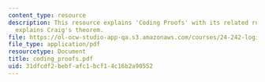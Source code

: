 ```yaml
---
content_type: resource
description: This resource explains 'Coding Proofs' with its related rules. It also
  explains Craig's theorem.
file: https://ol-ocw-studio-app-qa.s3.amazonaws.com/courses/24-242-logic-ii-spring-2004/31dfcdf2bebfafc1bcf14c16b2a90552_coding_proofs.pdf
file_type: application/pdf
resourcetype: Document
title: coding_proofs.pdf
uid: 31dfcdf2-bebf-afc1-bcf1-4c16b2a90552
---
```

